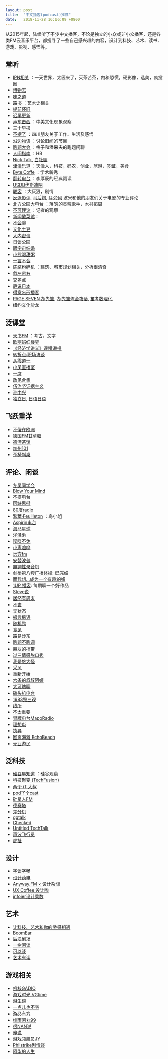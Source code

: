 ```yaml
---
layout: post
title:  "中文播客(podcast)推荐"
date:   2018-11-28 16:06:09 +0800
---
```


从2015年起，陆续听了不少中文播客，不论是独立的小众或非小众播客，还是各类FM云音乐平台，都搜寻了一些自己感兴趣的内容，设计到科技、艺术、读书、游戏、影视、感悟等。
## 常听
- [IPN相关](https://ipn.li/) ：一天世界，太医来了，灭茶苦茶，内和恐慌，硬影像，选美，疯投圈
- [博物志](https://bowuzhi.fm/)
- [味之道](https://wzd.fm/)
- [路书](http://lushu88.com/) ：艺术史相关
- [提前怀旧](https://pretro.xyz)
- [迟早更新](http://rss.lizhi.fm/rss/1728291.xml)
- [声东击西](https://www.etw.fm/) ：中美文化现象观察
- [三十早报](https://zaobao.fireside.fm/rss)
- [不摆了](https://bubaile.net/) ：四川朋友关于工作、生活及感悟
- [沿边物语](https://www.yanbianwuyu.com/) ：讨论旧闻的节目
- [跑题大会](https://getpodcast.xyz/data/ximalaya/14641355.xml) ：格子和潘采夫的跑题闲聊
- [人间指南](https://renjianzhinan.fm/) ：HB
- [Nick Talk](https://www.nicktalk.com/), [白社匯](https://www.nicktalk.com/baishehui?format=rss)
- [津津乐道](https://jinjinledao.org/) ：天津人，科技，码农，创业，旅游，签证，美食
- [Byte.Coffe](http://byte.coffee/) ：学术新秀
- [翻转电台](http://rss.lizhi.fm/rss/1057263.xml) ：李厚辰的经典阅读
- [USDB优斯迪吧](http://rss.lizhi.fm/rss/319265.xml)
- [联客](http://rss.lizhi.fm/rss/1040051.xml) ：大灰狠，剧情
- [反派影评](http://www.ximalaya.com/album/4127591.xml), [马后炮](https://getpodcast.xyz/data/weixin/fanpaidy-mahoupao.xml), [耳旁风](https://getpodcast.xyz/data/weixin/fanpaidy-erbianfeng.xml) 波米和他的朋友们关于电影的专业评论
- [北方公园大电台](https://getpodcast.xyz/data/ximalaya/16670237.xml) ：落魄的灵魂歌手，木村拓周
- [不可理论](https://bukelilun.fireside.fm) ：记者的观察
- [新闻酸菜馆](http://wasai.org/feed.xml)：
- [不会聊](https://buhuiliao.fireside.fm/)
- [文化土豆](http://www.culturepotato.com/)
- [大内密谈](http://rss.lizhi.fm/rss/14275.xml)
- [日谈公园](http://www.ximalaya.com/album/5574153.xml)
- [跟宇宙结婚](http://rss.lizhi.fm/rss/1307862.xml)
- [小熊喝甜粥](https://getpodcast.xyz/data/163/2733001.xml)
- [一言不合](http://www.ximalaya.com/album/5971303.xml)
- [陈腐粉碎机](https://getpodcast.xyz/data/ximalaya/3733966.xml) ：建筑、城市规划相关，分析很清奇
- [忽左忽右](http://www.ximalaya.com/album/12817863.xml)
- [交差点](https://jiaocha.io)
- [静说日本](http://www.ximalaya.com/album/3385980.xml)
- [得意忘形播客](http://rss.lizhi.fm/rss/1959617.xml)
- [PAGE SEVEN 胡先笙](http://www.ximalaya.com/album/343368.xml), [胡先笙炼金夜话](https://getpodcast.xyz/data/163/526577852.xml), [笙考数理化](http://podcast-beta.miao.li/xml/netease/341037051/rss.xml)
- [纽约文化沙龙](http://nyshalong.com/public/rss/itunes_podcast_rss_feed.xml)

## 泛课堂
- [天书FM](http://tianshuguangbo.com/blog?format=RSS) ：考古，文字
- [欧丽娟红楼梦](http://podcast-beta.miao.li/xml/lizhi/936538/rss.xml)
- [《经济学讲义》课程讲授](https://rsshub.app/ximalaya/album/386120.rss)
- [转折点:职场访谈](https://getpodcast.xyz/data/ximalaya/14481730.xml)
- [从零道一](http://feeds.feedburner.com/0says1)
- [小凤直播室](http://rss.kaolafm.com/MZ_RSS/rss/1100000046071/album.xml)
- [一席](http://rss.kaolafm.com/MZ_RSS/rss/1100000046138/album.xml)
- [政见合集](http://cnpolitics.github.io/radio/feed.xml)
- [伍治坚证据主义](http://www.ximalaya.com/album/9916638.xml)
- [孙中兴](http://podcast-beta.miao.li/xml/netease/349551665/rss.xml)
- [独立日](https://riyu.squarespace.com/independenceday), [日语日语](https://riyu.squarespace.com/hibi?format=rss)

## 飞跃重洋
- [不傻在欧洲](https://getpodcast.xyz/data/ximalaya/3501680.xml)
- [德国FM甘草糖](http://rss.lizhi.fm/rss/340976.xml)
- [德漂茶馆](http://rss.lizhi.fm/rss/3503970.xml)
- [加州101](http://rss.lizhi.fm/rss/894383.xml)
- [歪椅斜桌](http://rss.lizhi.fm/rss/1005684.xml)


## 评论、闲谈
- [冬吴同学会](http://podcast.forecho.com/ximalaya/8475135.rss)
- [Blow Your Mind](http://rss.lizhi.fm/rss/14774.xml)
- [不搭电台](http://rss.lizhi.fm/rss/13342.xml)
- [因缺思挺](http://rss.lizhi.fm/rss/1511974.xml)
- [80度radio](http://rss.lizhi.fm/rss/13899.xml)
- [繁葉·Feuilleton](http://www.ximalaya.com/album/11662130.xml) ：鸟小姐
- [Aspirin电台](https://aspirinfm.fireside.fm)
- [海马星球](https://anchor.fm/s/47795d0/podcast/rss)
- [洋泾浜](https://www.yangjingbang.fm/blog?format=rss)
- [喋喋不休](http://rss.lizhi.fm/rss/29892.xml)
- [小声喧哗](http://feeds.soundcloud.com/users/soundcloud:users:409827606/sounds.rss)
- [远方fm](http://rss.lizhi.fm/rss/1628041.xml)
- [安替波普](https://antipop.fireside.fm)
- [無調性录音机](http://www.ximalaya.com/album/15357554.xml)
- [剑桥第八套广播体操](http://rss.lizhi.fm/rss/1483538.xml): 已完结
- [而我想…成为一个有趣的妞](https://getpodcast.xyz/data/163/428009.xml)
- [1UP 播客](https://1up.fireside.fm): 每期聊一个好作品
- [Steve说](https://getpodcast.xyz/data/ximalaya/3385682.xml)
- [居然有周末](https://feeds.buzzsprout.com/65566.rss)
- [不丧](https://rss.simplecast.com/podcasts/4335/rss)
- [无状态](http://nirokita.cn/episodes/feed.xml)
- [枫言枫语](https://www.ximalaya.com/album/18407168.xml)
- [随机鸭](https://randomduckpodcast.fireside.fm)
- [食见](http://www.ximalaya.com/album/16126437.xml)
- [路易沙东](http://rss.lizhi.fm/rss/303790.xml)
- [跑题不跑调](http://rss.lizhi.fm/rss/1495475.xml)
- [朋友的捎带](http://fromfriend.com/feed/podcast)
- [过三情感脱口秀](http://www.ximalaya.com/album/11903827.xml)
- [我是悠大怪](http://rss.lizhi.fm/rss/503547.xml)
- [采风](https://caifeng.fireside.fm)
- [重新开始](https://cxks.in/rss)
- [六条的叔叔阿姨](http://rss.lizhi.fm/rss/1705579.xml)
- [大可瞎聊](http://cdn.lizhi.fm/rss/1476797.xml)
- [磕头机电台](https://getpodcast.xyz/data/lizhi/40744808.xml)
- [1983毁三观](http://rss.lizhi.fm/rss/1290138.xml)
- [线所](http://rss.lizhi.fm/rss/1300471.xml)
- [不太重要](https://butaizhongyao.fireside.fm)
- [冒牌电台MapoRadio](http://rss.lizhi.fm/rss/1056014.xml)
- [理想屯](http://rss.lizhi.fm/rss/3647543.xml)
- [执异](https://zhiyi.life/feed/podcast)
- [回声海滩 EchoBeach](http://rss.lizhi.fm/rss/1722168.xml)
- [无业游民](https://theue.me/feed/podcast)

## 泛科技
- [硅谷早知道](http://www.ximalaya.com/album/14233547.xml) ：硅谷观察
- [科技聚变 (TechFusion)](https://techfusionfm.com/podcast.xml)
- [两个 iT 大叔](http://podcast.lengqidong.com/podcast.xml)
- [pod了个cast](http://rss.lizhi.fm/rss/74078751.xml)
- [硅星人FM](https://gxr.fireside.fm/)
- [德赛塔](https://pinecast.com/feed/detasai)
- [差分机](http://www.spreaker.com/show/2665436/episodes/feed)
- [ggtalk](https://talk.swift.gg/static/rss.xml)
- [Checked](http://checked.fm/feed/podcast)
- [Untitled TechTalk](http://utt.one/feed.xml)
- [声波飞行员](http://rss.lizhi.fm/rss/1635236.xml)
- [虎扯](https://getpodcast.xyz/data/163/526864575.xml)

## 设计
- [字谈字畅](https://thetype.com/feed/typechat/)
- [设计药电](https://shejiyaodian.fireside.fm)
- [Anyway.FM × 设计杂谈](https://anyway.fm)
- [UX Coffee 设计咖](https://rss.simplecast.com/podcasts/1897/rss)
- [infoier设计乘数](http://rss.lizhi.fm/rss/3479708.xml)

## 艺术
- [让科技、艺术和你的灵感相遇](https://doko.com/podcasts/feed.xml)
- [BoomEar](https://www.boomear.fm)
- [后浪剧场](http://www.ximalaya.com/album/12154265.xml)
- [一树闲谈](http://www.arbretalk.com/rss)
- [可以谈](http://www.ximalaya.com/album/12994159.xml)
- [艺术有读](http://artispoison.com/rss)

## 游戏相关
- [机核GADIO](http://feed.tangsuanradio.com/gadio.xml)
- [游戏时光 VGtime](http://rss.lizhi.fm/rss/2017105.xml)
- [游生谈](http://rss.lizhi.fm/rss/359034.xml)
- [一点儿也不宅](http://rss.lizhi.fm/rss/2795142.xml)
- [游必有方](http://rss.lizhi.fm/rss/1044721.xml)
- [绯雨闲丸99](http://rss.lizhi.fm/rss/3820652.xml)
- [很NAN说](https://getpodcast.xyz/data/163/348974056.xml)
- [俺说](http://cdn102.lizhi.fm/rss/802378.xml/)
- [游戏领航员JY](http://rss.lizhi.fm/rss/1448168.xml)
- [Philstrike剧情谈](http://rss.lizhi.fm/rss/1384231.xml)
- [阿柒的人生](http://rss.lizhi.fm/rss/1815202.xml)
